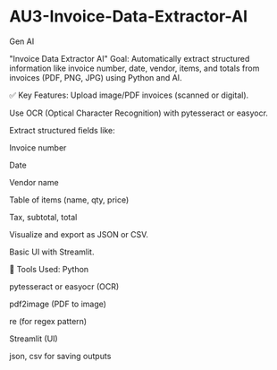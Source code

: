 # AU3-Invoice-Data-Extractor-AI
Gen AI

 "Invoice Data Extractor AI"
Goal: Automatically extract structured information like invoice number, date, vendor, items, and totals from invoices (PDF, PNG, JPG) using Python and AI.

✅ Key Features:
Upload image/PDF invoices (scanned or digital).

Use OCR (Optical Character Recognition) with pytesseract or easyocr.

Extract structured fields like:

Invoice number

Date

Vendor name

Table of items (name, qty, price)

Tax, subtotal, total

Visualize and export as JSON or CSV.

Basic UI with Streamlit.

🧠 Tools Used:
Python

pytesseract or easyocr (OCR)

pdf2image (PDF to image)

re (for regex pattern)

Streamlit (UI)

json, csv for saving outputs
